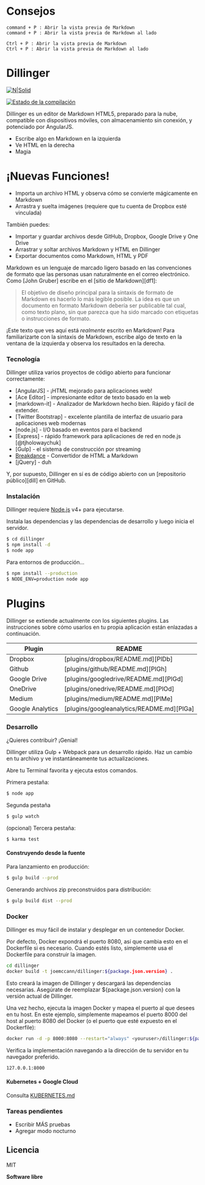 # Consejos
```
command + P : Abrir la vista previa de Markdown
command + P : Abrir la vista previa de Markdown al lado

Ctrl + P : Abrir la vista previa de Markdown
Ctrl + P : Abrir la vista previa de Markdown al lado
```


# Dillinger

[![N|Solid](https://cldup.com/dTxpPi9lDf.thumb.png)](https://nodesource.com/products/nsolid)

[![Estado de la compilación](https://travis-ci.org/joemccann/dillinger.svg?branch=master)](https://travis-ci.org/joemccann/dillinger)

Dillinger es un editor de Markdown HTML5, preparado para la nube, compatible con dispositivos móviles, con almacenamiento sin conexión, y potenciado por AngularJS.

  - Escribe algo en Markdown en la izquierda
  - Ve HTML en la derecha
  - Magia

# ¡Nuevas Funciones!

  - Importa un archivo HTML y observa cómo se convierte mágicamente en Markdown
  - Arrastra y suelta imágenes (requiere que tu cuenta de Dropbox esté vinculada)

También puedes:
  - Importar y guardar archivos desde GitHub, Dropbox, Google Drive y One Drive
  - Arrastrar y soltar archivos Markdown y HTML en Dillinger
  - Exportar documentos como Markdown, HTML y PDF

Markdown es un lenguaje de marcado ligero basado en las convenciones de formato que las personas usan naturalmente en el correo electrónico. Como [John Gruber] escribe en el [sitio de Markdown][df1]:

> El objetivo de diseño principal para la sintaxis de formato de Markdown
> es hacerlo lo más legible posible. La idea es que un documento
> en formato Markdown debería ser publicable tal cual, como texto plano,
> sin que parezca que ha sido marcado con etiquetas o instrucciones de formato.

¡Este texto que ves aquí está *realmente* escrito en Markdown! Para familiarizarte con la sintaxis de Markdown, escribe algo de texto en la ventana de la izquierda y observa los resultados en la derecha.

### Tecnología

Dillinger utiliza varios proyectos de código abierto para funcionar correctamente:

* [AngularJS] - ¡HTML mejorado para aplicaciones web!
* [Ace Editor] - impresionante editor de texto basado en la web
* [markdown-it] - Analizador de Markdown hecho bien. Rápido y fácil de extender.
* [Twitter Bootstrap] - excelente plantilla de interfaz de usuario para aplicaciones web modernas
* [node.js] - I/O basado en eventos para el backend
* [Express] - rápido framework para aplicaciones de red en node.js [@tjholowaychuk]
* [Gulp] - el sistema de construcción por streaming
* [Breakdance](http://breakdance.io) - Convertidor de HTML a Markdown
* [jQuery] - duh

Y, por supuesto, Dillinger en sí es de código abierto con un [repositorio público][dill] en GitHub.

### Instalación

Dillinger requiere [Node.js](https://nodejs.org/) v4+ para ejecutarse.

Instala las dependencias y las dependencias de desarrollo y luego inicia el servidor.

```sh
$ cd dillinger
$ npm install -d
$ node app
```

Para entornos de producción...

```sh
$ npm install --production
$ NODE_ENV=production node app
```

# Plugins
Dillinger se extiende actualmente con los siguientes plugins. Las instrucciones sobre cómo usarlos en tu propia aplicación están enlazadas a continuación.

| Plugin | README |
| ------ | ------ |
| Dropbox | [plugins/dropbox/README.md][PlDb] |
| Github | [plugins/github/README.md][PlGh] |
| Google Drive | [plugins/googledrive/README.md][PlGd] |
| OneDrive | [plugins/onedrive/README.md][PlOd] |
| Medium | [plugins/medium/README.md][PlMe] |
| Google Analytics | [plugins/googleanalytics/README.md][PlGa] |


### Desarrollo

¿Quieres contribuir? ¡Genial!

Dillinger utiliza Gulp + Webpack para un desarrollo rápido.
Haz un cambio en tu archivo y ve instantáneamente tus actualizaciones.

Abre tu Terminal favorita y ejecuta estos comandos.

Primera pestaña:
```sh
$ node app
```

Segunda pestaña
```sh
$ gulp watch
```

(opcional) Tercera pestaña:
```sh
$ karma test
```
#### Construyendo desde la fuente
Para lanzamiento en producción:
```sh
$ gulp build --prod
```
Generando archivos zip preconstruidos para distribución:
```sh
$ gulp build dist --prod
```
### Docker
Dillinger es muy fácil de instalar y desplegar en un contenedor Docker.

Por defecto, Docker expondrá el puerto 8080, así que cambia esto en el Dockerfile si es necesario. Cuando estés listo, simplemente usa el Dockerfile para construir la imagen.

```sh
cd dillinger
docker build -t joemccann/dillinger:${package.json.version} .
```
Esto creará la imagen de Dillinger y descargará las dependencias necesarias. Asegúrate de reemplazar ${package.json.version} con la versión actual de Dillinger.

Una vez hecho, ejecuta la imagen Docker y mapea el puerto al que desees en tu host. En este ejemplo, simplemente mapeamos el puerto 8000 del host al puerto 8080 del Docker (o el puerto que esté expuesto en el Dockerfile):

```sh
docker run -d -p 8000:8080 --restart="always" <youruser>/dillinger:${package.json.version}
```

Verifica la implementación navegando a la dirección de tu servidor en tu navegador preferido.

```sh
127.0.0.1:8000
```

#### Kubernetes + Google Cloud

Consulta [KUBERNETES.md](https://github.com/joemccann/dillinger/blob/master/KUBERNETES.md)


### Tareas pendientes
- Escribir MÁS pruebas
- Agregar modo nocturno

Licencia
----

MIT


**Software libre**

